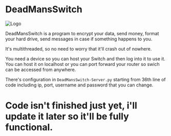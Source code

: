 # DeadMansSwitch
![Logo](https://i.ibb.co/cxTDMz1/image.png)

DeadMansSwitch is a program to encrypt your data, send money, format your hard drive, send messages in case if something happens to you.

It's multithreaded, so no need to worry that it'll crash out of nowhere.

You need a device so you can host your Switch and then log into it to use it.
You can host it on localhost or you can port forward your router so swich can be accessed from anywhere.

There's configuration in `DeadMansSwitch-Server.py` starting from 36th line of code
including ip, port, username and password that you can change.

# Code isn't finished just yet, i'll update it later so it'll be fully functional.
